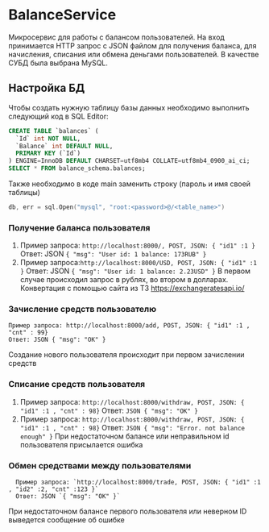 # BalanceService
Микросервис для работы с балансом пользователей. На вход принимается HTTP запрос с JSON файлом для получения баланса, для начисления, списания
или обмена деньгами пользователей. В качестве СУБД была выбрана MySQL.
## Настройка БД
Чтобы создать нужную таблицу базы данных необходимо выполнить следующий код в SQL Editor:
```sql
CREATE TABLE `balances` (
  `Id` int NOT NULL,
  `Balance` int DEFAULT NULL,
  PRIMARY KEY (`Id`)
) ENGINE=InnoDB DEFAULT CHARSET=utf8mb4 COLLATE=utf8mb4_0900_ai_ci;
SELECT * FROM balance_schema.balances;
```
Также необходимо в коде main заменить строку (пароль и имя своей таблицы)
```go
db, err = sql.Open("mysql", "root:<password>@/<table_name>")
```
### Получение баланса пользователя
1.  Пример запроса: `http://localhost:8000/, POST, JSON: { "id1" :1 }`
    Ответ: JSON `{ "msg": "User id: 1 balance: 173RUB" }`
2.  Пример запроса:`http://localhost:8000/USD, POST, JSON: { "id1" :1 }`
    Ответ: JSON `{ "msg": "User id: 1 balance: 2.23USD" }`
В первом случае происходил запрос в рублях, во втором в долларах. Конвертация с помощью сайта из ТЗ https://exchangeratesapi.io/
### Зачисление средств пользователю
    Пример запроса: http://localhost:8000/add, POST, JSON: { "id1" :1 , "cnt" : 99}
    Ответ: JSON { "msg": "OK" }
Создание нового пользователя происходит при первом зачислении средств
### Списание средств пользователя
1.    Пример запроса: `http://localhost:8000/withdraw, POST, JSON: { "id1" :1 , "cnt" : 98}`
      Ответ: `JSON { "msg": "OK" }`
2.    Пример запроса: `http://localhost:8000/withdraw, POST, JSON: { "id1" :1 , "cnt" : 98}`
      Ответ: `JSON { "msg": "Error. not balance enough" }`
При недостаточном балансе или неправильном id пользователя присылается ошибка
 ### Обмен средствами между пользователями
      Пример запроса: `http://localhost:8000/trade, POST, JSON: { "id1" :1 , "id2" :2, "cnt" :123 }`
      Ответ: JSON `{ "msg": "OK" }`
При недостаточном балансе первого пользователя или неверном ID выведется сообщение об ошибке
